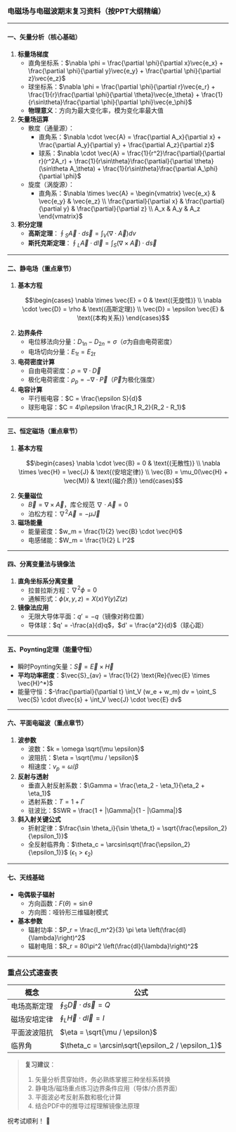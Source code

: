 ### 电磁场与电磁波期末复习资料（按PPT大纲精编）

---

#### **一、矢量分析（核心基础）**
1. **标量场梯度**
   - 直角坐标系：$\nabla \phi = \frac{\partial \phi}{\partial x}\vec{e_x} + \frac{\partial \phi}{\partial y}\vec{e_y} + \frac{\partial \phi}{\partial z}\vec{e_z}$
   - 球坐标系：$\nabla \phi = \frac{\partial \phi}{\partial r}\vec{e_r} + \frac{1}{r}\frac{\partial \phi}{\partial \theta}\vec{e_\theta} + \frac{1}{r\sin\theta}\frac{\partial \phi}{\partial \phi}\vec{e_\phi}$
   - **物理意义**：方向为最大变化率，模为变化率最大值
2. **矢量场运算**
   - 散度（通量源）：
     - 直角系：$\nabla \cdot \vec{A} = \frac{\partial A_x}{\partial x} + \frac{\partial A_y}{\partial y} + \frac{\partial A_z}{\partial z}$
     - 球系：$\nabla \cdot \vec{A} = \frac{1}{r^2}\frac{\partial}{\partial r}(r^2A_r) + \frac{1}{r\sin\theta}\frac{\partial}{\partial \theta}(\sin\theta A_\theta) + \frac{1}{r\sin\theta}\frac{\partial A_\phi}{\partial \phi}$
   - 旋度（涡旋源）：
     - 直角系：$\nabla \times \vec{A} = \begin{vmatrix} \vec{e_x} & \vec{e_y} & \vec{e_z} \\ \frac{\partial}{\partial x} & \frac{\partial}{\partial y} & \frac{\partial}{\partial z} \\ A_x & A_y & A_z \end{vmatrix}$
3. **积分定理**
   - **高斯定理**：$\oint_S \vec{A} \cdot d\vec{s} = \int_V (\nabla \cdot \vec{A}) dv$
   - **斯托克斯定理**：$\oint_L \vec{A} \cdot d\vec{l} = \int_S (\nabla \times \vec{A}) \cdot d\vec{s}$

---

#### **二、静电场（重点章节）**
1. **基本方程**
   ```math
   \begin{cases}
   \nabla \times \vec{E} = 0 & \text{(无旋性)} \\
   \nabla \cdot \vec{D} = \rho & \text{(高斯定理)} \\
   \vec{D} = \epsilon \vec{E} & \text{(本构关系)}
   \end{cases}
   ```
2. **边界条件**
   - 电位移法向分量：$D_{1n} - D_{2n} = \sigma$（$\sigma$为自由电荷密度）
   - 电场切向分量：$E_{1t} = E_{2t}$
3. **电荷密度计算**
   - 自由电荷密度：$\rho = \nabla \cdot \vec{D}$
   - 极化电荷密度：$\rho_p = -\nabla \cdot \vec{P}$（$\vec{P}$为极化强度）
4. **电容计算**
   - 平行板电容：$C = \frac{\epsilon S}{d}$
   - 球形电容：$C = 4\pi\epsilon \frac{R_1 R_2}{R_2 - R_1}$

---

#### **三、恒定磁场（重点章节）**
1. **基本方程**
   ```math
   \begin{cases}
   \nabla \cdot \vec{B} = 0 & \text{(无散性)} \\
   \nabla \times \vec{H} = \vec{J} & \text{(安培定律)} \\
   \vec{B} = \mu_0(\vec{H} + \vec{M}) & \text{(磁介质)}
   \end{cases}
   ```
2. **矢量磁位**
   - $\vec{B} = \nabla \times \vec{A}$，库仑规范 $\nabla \cdot \vec{A} = 0$
   - 泊松方程：$\nabla^2 \vec{A} = -\mu \vec{J}$
3. **磁场能量**
   - 能量密度：$w_m = \frac{1}{2} \vec{B} \cdot \vec{H}$
   - 电感储能：$W_m = \frac{1}{2} L I^2$

---

#### **四、分离变量法与镜像法**
1. **直角坐标系分离变量**
   - 拉普拉斯方程：$\nabla^2 \phi = 0$
   - 通解形式：$\phi(x,y,z) = X(x)Y(y)Z(z)$
2. **镜像法应用**
   - 无限大导体平面：$q' = -q$（镜像对称位置）
   - 导体球：$q' = -\frac{a}{d}q$，$d' = \frac{a^2}{d}$（球心距）

---

#### **五、Poynting定理（能量守恒）**
- 瞬时Poynting矢量：$\vec{S} = \vec{E} \times \vec{H}$
- **平均功率密度**：$\vec{S}_{av} = \frac{1}{2} \text{Re}(\vec{E} \times \vec{H}^*)$
- 能量守恒：$-\frac{\partial}{\partial t} \int_V (w_e + w_m) dv = \oint_S \vec{S} \cdot d\vec{s} + \int_V \vec{J} \cdot \vec{E} dv$

---

#### **六、平面电磁波（重点章节）**
1. **波参数**
   - 波数：$k = \omega \sqrt{\mu \epsilon}$
   - 波阻抗：$\eta = \sqrt{\mu / \epsilon}$
   - 相速度：$v_p = \omega / \beta$
2. **反射与透射**
   - 垂直入射反射系数：$\Gamma = \frac{\eta_2 - \eta_1}{\eta_2 + \eta_1}$
   - 透射系数：$T = 1 + \Gamma$
   - 驻波比：$SWR = \frac{1 + |\Gamma|}{1 - |\Gamma|}$
3. **斜入射关键公式**
   - 折射定律：$\frac{\sin \theta_i}{\sin \theta_t} = \sqrt{\frac{\epsilon_2}{\epsilon_1}}$
   - 全反射临界角：$\theta_c = \arcsin\sqrt{\frac{\epsilon_2}{\epsilon_1}}$ ($\epsilon_1 > \epsilon_2$)

---

#### **七、天线基础**
- **电偶极子辐射**
  - 方向函数：$F(\theta) = \sin\theta$
  - 方向图：哑铃形三维辐射模式
- **基本参数**
  - 辐射功率：$P_r = \frac{I_m^2}{3} \pi \eta \left(\frac{dl}{\lambda}\right)^2$
  - 辐射电阻：$R_r = 80\pi^2 \left(\frac{dl}{\lambda}\right)^2$

---

### 重点公式速查表
| 概念                | 公式                                                                 |
|---------------------|----------------------------------------------------------------------|
| 电场高斯定理        | $\oint_S \vec{D} \cdot d\vec{s} = Q$                                |
| 磁场安培定律        | $\oint_L \vec{H} \cdot d\vec{l} = I$                                |
| 平面波波阻抗        | $\eta = \sqrt{\mu / \epsilon}$                                      |
| 临界角              | $\theta_c = \arcsin\sqrt{\epsilon_2 / \epsilon_1}$                  |

> **复习建议**：  
> 1. 矢量分析贯穿始终，务必熟练掌握三种坐标系转换  
> 2. 静电场/磁场重点练习边界条件应用（导体/介质界面）  
> 3. 平面波必考反射系数和极化计算  
> 4. 结合PDF中的推导过程理解镜像法原理  

祝考试顺利！ 💪